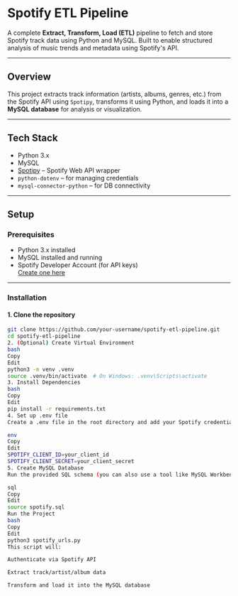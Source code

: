 # Spotify ETL Pipeline

A complete **Extract, Transform, Load (ETL)** pipeline to fetch and store Spotify track data using Python and MySQL. Built to enable structured analysis of music trends and metadata using Spotify's API.

---

## Overview

This project extracts track information (artists, albums, genres, etc.) from the Spotify API using `Spotipy`, transforms it using Python, and loads it into a **MySQL database** for analysis or visualization.

---

## Tech Stack

- Python 3.x  
- MySQL  
- [Spotipy](https://spotipy.readthedocs.io/en/2.22.1/) – Spotify Web API wrapper  
- `python-dotenv` – for managing credentials  
- `mysql-connector-python` – for DB connectivity

---

## Setup

### Prerequisites

- Python 3.x installed  
- MySQL installed and running  
- Spotify Developer Account (for API keys)  
 [Create one here](https://developer.spotify.com/dashboard/)

---

### Installation

#### 1. **Clone the repository**
```bash
git clone https://github.com/your-username/spotify-etl-pipeline.git
cd spotify-etl-pipeline
2. (Optional) Create Virtual Environment
bash
Copy
Edit
python3 -m venv .venv
source .venv/bin/activate  # On Windows: .venv\Scripts\activate
3. Install Dependencies
bash
Copy
Edit
pip install -r requirements.txt
4. Set up .env file
Create a .env file in the root directory and add your Spotify credentials:

env
Copy
Edit
SPOTIFY_CLIENT_ID=your_client_id
SPOTIFY_CLIENT_SECRET=your_client_secret
5. Create MySQL Database
Run the provided SQL schema (you can also use a tool like MySQL Workbench):

sql
Copy
Edit
source spotify.sql
Run the Project
bash
Copy
Edit
python3 spotify_urls.py
This script will:

Authenticate via Spotify API

Extract track/artist/album data

Transform and load it into the MySQL database
